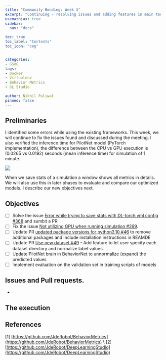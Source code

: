 ```yaml
---
title: "Community Bonding: Week 3"
excerpt: "Continuing - resolving issues and adding features in main tools"
usemathjax: true
sidebar:
  nav: "docs"

toc: true
toc_label: "Contents"
toc_icon: "cog"


categories:
- GSoC
tags:
- Docker
- Virtualenv
- Behavior Metrics
- DL Studio

author: Nikhil Paliwal
pinned: false
---
```



## Preliminaries

I identified some errors while using the existing frameworks. This week, we will continue to fix the issues found and discussed during the meeting. I also verified the inference time for PilotNet model (PyTorch implementation), the difference between the CPU vs GPU execution is (0.0265  vs 0.0192) seconds (mean inference time) for simulation of 1 minute.

![ ](/assets/images/blogs/sim_stat_metrics.png)

When we save stats of a simulation a window shows all metrics in details. We will also use this in later phases to evaluate and compare our optimized models. I describe our new objectives next.


## Objectives

- [ ] Solve the issue [Error while trying to save stats with DL-torch.yml config #368](https://github.com/JdeRobot/BehaviorMetrics/issues/368) and sumbit a PR
- [ ] Fix the issue [Not utilizing GPU when running simulation #369](https://github.com/JdeRobot/BehaviorMetrics/issues/369).
- [ ] Update PR [updated package versions for python3.10 #46](https://github.com/JdeRobot/DeepLearningStudio/pull/46) to remove additional packages and include installation instructions in REAMDE
- [ ] Update PR [Use new dataset #49](https://github.com/JdeRobot/DeepLearningStudio/pull/49) - Add feature to let user specify each dataset directory and normalize label values.
- [ ] Update PilotNet brain in BehaviorNet to unnormalize (expand) the predicted values
- [ ] Implement evaluation on the validation set in training scripts of models

## Issues and Pull requests.
*

## The execution



## References

[1] [https://github.com/JdeRobot/BehaviorMetrics](https://github.com/JdeRobot/BehaviorMetrics) \\
[2] [https://github.com/JdeRobot/DeepLearningStudio](https://github.com/JdeRobot/DeepLearningStudio)
